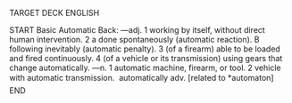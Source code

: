 TARGET DECK
ENGLISH

START
Basic
Automatic
Back: —adj. 1 working by itself, without direct human intervention. 2 a done spontaneously (automatic reaction). B following inevitably (automatic penalty). 3 (of a firearm) able to be loaded and fired continuously. 4 (of a vehicle or its transmission) using gears that change automatically. —n. 1 automatic machine, firearm, or tool. 2 vehicle with automatic transmission.  automatically adv. [related to *automaton]
END
